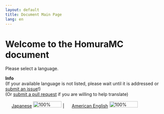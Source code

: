 ```yaml
---
layout: default
title: Document Main Page
lang: en
---
```

# Welcome to the HomuraMC document
Please select a language.  
<div class="alert alert-info" role="alert">
	<b>Info</b><br>
	(If your available language is not listed, please wait until it is addressed or <a href="({{ site.github.repository_url }}/issues/new">submit an issue</a>!)<br>
	(Or <a href="({{ site.github.repository_url }}/compare">submit a pull request</a> if you are willing to help translate)  
</div>
  
<img src="https://flagsapi.com/JP/flat/16.png" width="16" height="16"> [Japanese](/docs/jp/) <img src="https://geps.dev/progress/100" width="90" height="20" alt="100%"> | 
<img src="https://flagsapi.com/US/flat/16.png" width="16" height="16"> [American English](/docs/jp/) <img src="https://geps.dev/progress/100" width="90" height="20" alt="100%">